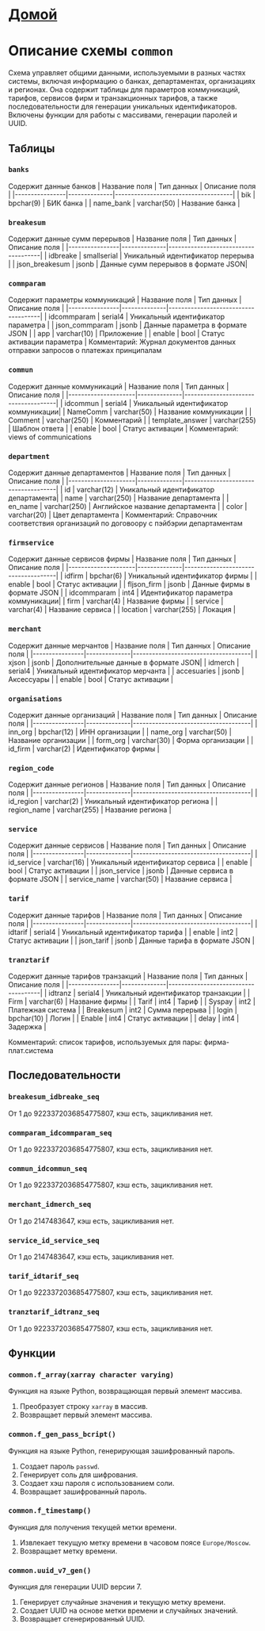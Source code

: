 # [Домой](./README.MD)

# Описание схемы `common`
Схема управляет общими данными, используемыми в разных частях системы, включая информацию о банках, департаментах, организациях и регионах. Она содержит таблицы для параметров коммуникаций, тарифов, сервисов фирм и транзакционных тарифов, а также последовательности для генерации уникальных идентификаторов. Включены функции для работы с массивами, генерации паролей и UUID.

## Таблицы

### `banks`
Содержит данные банков
| Название поля  | Тип данных   | Описание поля                       |
|----------------|--------------|-------------------------------------|
| bik            | bpchar(9)    | БИК банка                           |
| name_bank      | varchar(50)  | Название банка                      |

### `breakesum`
Содержит данные сумм перерывов
| Название поля  | Тип данных   | Описание поля                       |
|----------------|--------------|-------------------------------------|
| idbreake       | smallserial  | Уникальный идентификатор перерыва   |
| json_breakesum | jsonb        | Данные сумм перерывов в формате JSON|

### `commparam`
Содержит параметры коммуникаций
| Название поля  | Тип данных   | Описание поля                       |
|----------------|--------------|-------------------------------------|
| idcommparam    | serial4      | Уникальный идентификатор параметра  |
| json_commparam | jsonb        | Данные параметра в формате JSON     |
| app            | varchar(10)  | Приложение                          |
| enable         | bool         | Статус активации параметра          |
Комментарий: Журнал документов данных отправки запросов о платежах принципалам

### `commun`
Содержит данные коммуникаций
| Название поля       | Тип данных   | Описание поля                       |
|---------------------|--------------|-------------------------------------|
| idcommun            | serial4      | Уникальный идентификатор коммуникации|
| NameComm            | varchar(50)  | Название коммуникации               |
| Comment             | varchar(250) | Комментарий                         |
| template_answer     | varchar(255) | Шаблон ответа                       |
| enable              | bool         | Статус активации                    |
Комментарий: views of communications

### `department`
Содержит данные департаментов
| Название поля       | Тип данных   | Описание поля                       |
|---------------------|--------------|-------------------------------------|
| id                  | varchar(12)  | Уникальный идентификатор департамента|
| name                | varchar(250) | Название департамента               |
| en_name             | varchar(250) | Английское название департамента    |
| color               | varchar(20)  | Цвет департамента                   |
Комментарий: Справочник соответствия организаций по договоору с пэйбэрии департаментам

### `firmservice`
Содержит данные сервисов фирмы
| Название поля       | Тип данных   | Описание поля                       |
|---------------------|--------------|-------------------------------------|
| idfirm              | bpchar(6)    | Уникальный идентификатор фирмы      |
| enable              | bool         | Статус активации                    |
| fljson_firm         | jsonb        | Данные фирмы в формате JSON         |
| idcommparam         | int4         | Идентификатор параметра коммуникации|
| firm                | varchar(4)   | Название фирмы                      |
| service             | varchar(4)   | Название сервиса                    |
| location            | varchar(255) | Локация                             |

### `merchant`
Содержит данные мерчантов
| Название поля  | Тип данных   | Описание поля                       |
|----------------|--------------|-------------------------------------|
| xjson          | jsonb        | Дополнительные данные в формате JSON|
| idmerch        | serial4      | Уникальный идентификатор мерчанта   |
| accesuaries    | jsonb        | Аксессуары                          |
| enable         | bool         | Статус активации                    |

### `organisations`
Содержит данные организаций
| Название поля  | Тип данных   | Описание поля                       |
|----------------|--------------|-------------------------------------|
| inn_org        | bpchar(12)   | ИНН организации                     |
| name_org       | varchar(50)  | Название организации                |
| form_org       | varchar(30)  | Форма организации                   |
| id_firm        | varchar(2)   | Идентификатор фирмы                 |

### `region_code`
Содержит данные регионов
| Название поля  | Тип данных   | Описание поля                       |
|----------------|--------------|-------------------------------------|
| id_region      | varchar(2)   | Уникальный идентификатор региона    |
| region_name    | varchar(255) | Название региона                    |

### `service`
Содержит данные сервисов
| Название поля  | Тип данных   | Описание поля                       |
|----------------|--------------|-------------------------------------|
| id_service     | varchar(16)  | Уникальный идентификатор сервиса    |
| enable         | bool         | Статус активации                    |
| json_service   | jsonb        | Данные сервиса в формате JSON       |
| service_name   | varchar(50)  | Название сервиса                    |

### `tarif`
Содержит данные тарифов
| Название поля  | Тип данных   | Описание поля                       |
|----------------|--------------|-------------------------------------|
| idtarif        | serial4      | Уникальный идентификатор тарифа     |
| enable         | int2         | Статус активации                    |
| json_tarif     | jsonb        | Данные тарифа в формате JSON        |

### `tranztarif`
Содержит данные тарифов транзакций
| Название поля  | Тип данных   | Описание поля                       |
|----------------|--------------|-------------------------------------|
| idtranz        | serial4      | Уникальный идентификатор транзакции |
| Firm           | varchar(6)   | Название фирмы                      |
| Tarif          | int4         | Тариф                               |
| Syspay         | int2         | Платежная система                   |
| Breakesum      | int2         | Сумма перерыва                      |
| login          | bpchar(10)   | Логин                               |
| Enable         | int4         | Статус активации                    |
| delay          | int4         | Задержка                            |

Комментарий: список тарифов, используемых для пары: фирма-плат.система

## Последовательности

### `breakesum_idbreake_seq`
От 1 до 9223372036854775807, кэш есть, зацикливания нет.

### `commparam_idcommparam_seq`
От 1 до 9223372036854775807, кэш есть, зацикливания нет.

### `commun_idcommun_seq`
От 1 до 9223372036854775807, кэш есть, зацикливания нет.

### `merchant_idmerch_seq`
От 1 до 2147483647, кэш есть, зацикливания нет.

### `service_id_service_seq`
От 1 до 2147483647, кэш есть, зацикливания нет.

### `tarif_idtarif_seq`
От 1 до 9223372036854775807, кэш есть, зацикливания нет.

### `tranztarif_idtranz_seq`
От 1 до 9223372036854775807, кэш есть, зацикливания нет.

## Функции

### `common.f_array(xarray character varying)`
Функция на языке Python, возвращающая первый элемент массива.
1. Преобразует строку `xarray` в массив.
2. Возвращает первый элемент массива.

### `common.f_gen_pass_bcript()`
Функция на языке Python, генерирующая зашифрованный пароль.
1. Создает пароль `passwd`.
2. Генерирует соль для шифрования.
3. Создает хэш пароля с использованием соли.
4. Возвращает зашифрованный пароль.

### `common.f_timestamp()`
Функция для получения текущей метки времени.
1. Извлекает текущую метку времени в часовом поясе `Europe/Moscow`.
2. Возвращает метку времени.

### `common.uuid_v7_gen()`
Функция для генерации UUID версии 7.
1. Генерирует случайные значения и текущую метку времени.
2. Создает UUID на основе метки времени и случайных значений.
3. Возвращает сгенерированный UUID.